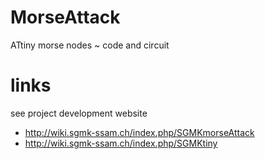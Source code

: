 MorseAttack
===========

ATtiny morse nodes ~ code and circuit

links
=====

see project development website
* http://wiki.sgmk-ssam.ch/index.php/SGMKmorseAttack
* http://wiki.sgmk-ssam.ch/index.php/SGMKtiny


